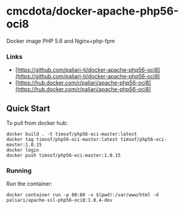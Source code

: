 # cmcdota/docker-apache-php56-oci8
Docker image PHP 5.6 and Nginx+php-fpm


### Links
- [https://github.com/paliari-ti/docker-apache-php56-oci8](https://github.com/paliari-ti/docker-apache-php56-oci8)
- [https://hub.docker.com/r/paliari/apache-php56-oci8](https://hub.docker.com/r/paliari/apache-php56-oci8)

## Quick Start

To pull from docker hub:

```
docker build . -t timsof/php56-oci-master:latest
docker tag timsof/php56-oci-master:latest timsof/php56-oci-master:1.0.15
docker login
docker push timsof/php56-oci-master:1.0.15
```

### Running

Run the container:

```
docker container run -p 80:80 -v $(pwd):/var/www/html -d paliari/apache-ssl-php56-oci8:1.0.4-dev
```
